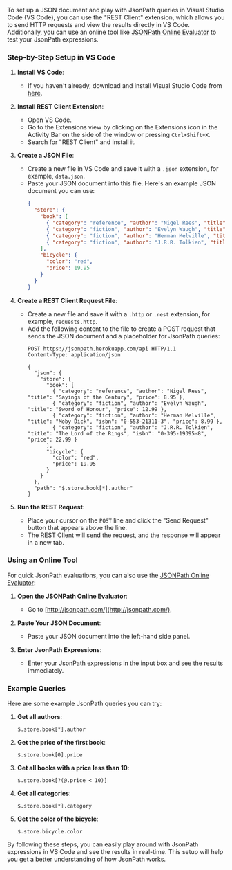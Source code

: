 To set up a JSON document and play with JsonPath queries in Visual Studio Code (VS Code), you can use the "REST Client" extension, which allows you to send HTTP requests and view the results directly in VS Code. Additionally, you can use an online tool like [JSONPath Online Evaluator](http://jsonpath.com/) to test your JsonPath expressions.

### Step-by-Step Setup in VS Code

1. **Install VS Code**:
   - If you haven't already, download and install Visual Studio Code from [here](https://code.visualstudio.com/).

2. **Install REST Client Extension**:
   - Open VS Code.
   - Go to the Extensions view by clicking on the Extensions icon in the Activity Bar on the side of the window or pressing `Ctrl+Shift+X`.
   - Search for "REST Client" and install it.

3. **Create a JSON File**:
   - Create a new file in VS Code and save it with a `.json` extension, for example, `data.json`.
   - Paste your JSON document into this file. Here's an example JSON document you can use:
     ```json
     {
       "store": {
         "book": [
           { "category": "reference", "author": "Nigel Rees", "title": "Sayings of the Century", "price": 8.95 },
           { "category": "fiction", "author": "Evelyn Waugh", "title": "Sword of Honour", "price": 12.99 },
           { "category": "fiction", "author": "Herman Melville", "title": "Moby Dick", "isbn": "0-553-21311-3", "price": 8.99 },
           { "category": "fiction", "author": "J.R.R. Tolkien", "title": "The Lord of the Rings", "isbn": "0-395-19395-8", "price": 22.99 }
         ],
         "bicycle": {
           "color": "red",
           "price": 19.95
         }
       }
     }
     ```

4. **Create a REST Client Request File**:
   - Create a new file and save it with a `.http` or `.rest` extension, for example, `requests.http`.
   - Add the following content to the file to create a POST request that sends the JSON document and a placeholder for JsonPath queries:
     ```http
     POST https://jsonpath.herokuapp.com/api HTTP/1.1
     Content-Type: application/json

     {
       "json": {
         "store": {
           "book": [
             { "category": "reference", "author": "Nigel Rees", "title": "Sayings of the Century", "price": 8.95 },
             { "category": "fiction", "author": "Evelyn Waugh", "title": "Sword of Honour", "price": 12.99 },
             { "category": "fiction", "author": "Herman Melville", "title": "Moby Dick", "isbn": "0-553-21311-3", "price": 8.99 },
             { "category": "fiction", "author": "J.R.R. Tolkien", "title": "The Lord of the Rings", "isbn": "0-395-19395-8", "price": 22.99 }
           ],
           "bicycle": {
             "color": "red",
             "price": 19.95
           }
         }
       },
       "path": "$.store.book[*].author"
     }
     ```

5. **Run the REST Request**:
   - Place your cursor on the `POST` line and click the "Send Request" button that appears above the line.
   - The REST Client will send the request, and the response will appear in a new tab.

### Using an Online Tool

For quick JsonPath evaluations, you can also use the [JSONPath Online Evaluator](http://jsonpath.com/):

1. **Open the JSONPath Online Evaluator**:
   - Go to [http://jsonpath.com/](http://jsonpath.com/).

2. **Paste Your JSON Document**:
   - Paste your JSON document into the left-hand side panel.

3. **Enter JsonPath Expressions**:
   - Enter your JsonPath expressions in the input box and see the results immediately.

### Example Queries

Here are some example JsonPath queries you can try:

1. **Get all authors**:
   ```jsonpath
   $.store.book[*].author
   ```

2. **Get the price of the first book**:
   ```jsonpath
   $.store.book[0].price
   ```

3. **Get all books with a price less than 10**:
   ```jsonpath
   $.store.book[?(@.price < 10)]
   ```

4. **Get all categories**:
   ```jsonpath
   $.store.book[*].category
   ```

5. **Get the color of the bicycle**:
   ```jsonpath
   $.store.bicycle.color
   ```

By following these steps, you can easily play around with JsonPath expressions in VS Code and see the results in real-time. This setup will help you get a better understanding of how JsonPath works.
